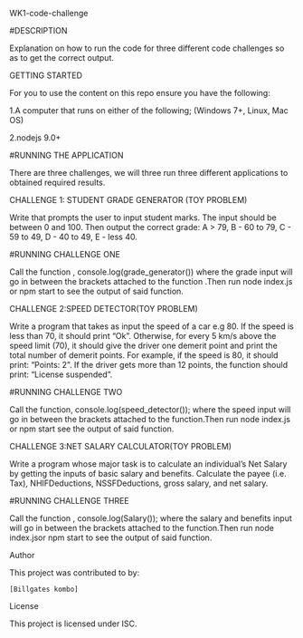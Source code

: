 WK1-code-challenge
 
 #DESCRIPTION

Explanation on how to run the code for three different code challenges so as to get the correct output.

GETTING STARTED

 For you to use the content on this repo ensure you have the following:


 1.A computer that runs on either of the following; (Windows 7+, Linux, Mac OS)


 2.nodejs 9.0+

 #RUNNING THE APPLICATION

There are three challenges, we will three run three different applications to obtained required results.

CHALLENGE 1: STUDENT GRADE GENERATOR (TOY PROBLEM)

Write that prompts the user to input student marks. The input should be between 0 and 100. Then output the correct grade: A > 79, B - 60 to 79, C - 59 to 49, D - 40 to 49, E - less 40.

 #RUNNING CHALLENGE ONE

Call the function , console.log(grade_generator()) where the grade input will go in between the brackets attached to the function .Then run node index.js or npm start to see the output of said function.

CHALLENGE 2:SPEED DETECTOR(TOY PROBLEM)

Write a program that takes as input the speed of a car e.g 80. If the speed is less than 70, it should print “Ok”. Otherwise, for every 5 km/s above the speed limit (70), it should give the driver one demerit point and print the total number of demerit points. For example, if the speed is 80, it should print: “Points: 2”. If the driver gets more than 12 points, the function should print: “License suspended”.

#RUNNING CHALLENGE TWO


  Call the function, console.log(speed_detector()); where the speed input will go in between the brackets attached to the function.Then run node index.js or npm start see the output of said function. 
    
    
CHALLENGE 3:NET SALARY CALCULATOR(TOY PROBLEM) 

 Write a program whose major task is to calculate an individual’s Net Salary by getting the inputs of basic salary and benefits.
  Calculate the payee (i.e. Tax), NHIFDeductions, NSSFDeductions, gross salary, and net salary.

#RUNNING CHALLENGE THREE


 Call the function , console.log(Salary()); where the salary and benefits input will go in between the brackets attached to the function.Then run node index.jsor npm start to see the output of said function.


Author

This project was contributed to by:

    [Billgates kombo]

License

This project is licensed under ISC.
